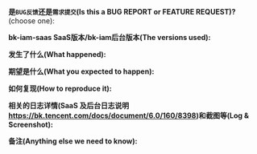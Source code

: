 <!--
感谢提交issue, 在提交前, 请回答下列的问题, 以便更高效地沟通.

另外, 可以先根据关键字搜索issue, 可能已经有其他用户提交过了.

如果是一个 bug反馈. 尽可能提供详细的信息, 否则我们可能无法帮助到你

如果是一个 需求提交, 请对需求进行详细描述.

Thanks for filing an issue! Before hitting the button, please answer these questions. It's helpful to search the existing GitHub issues first. It's likely that another user has already reported the issue you're facing, or it's a known issue that we're already aware of

If this is a BUG REPORT, please:
  - Fill in as much of the template below as you can.  If you leave out
    information, we can't help you as well.

If this is a FEATURE REQUEST, please:
  - Describe *in detail* the feature/behavior/change you'd like to see.
-->


**是`BUG反馈`还是`需求提交`(Is this a BUG REPORT or FEATURE REQUEST)?** (choose one):


**bk-iam-saas SaaS版本/bk-iam后台版本(The versions used):**


**发生了什么(What happened):**


**期望是什么(What you expected to happen):**


**如何复现(How to reproduce it):**


**相关的日志详情(SaaS 及后台日志说明 https://bk.tencent.com/docs/document/6.0/160/8398)和截图等(Log & Screenshot):**


**备注(Anything else we need to know):**



